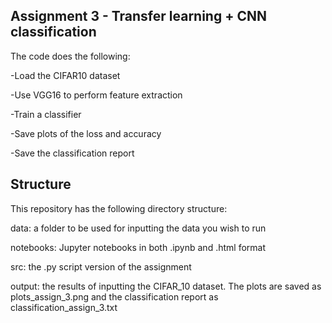 ## Assignment 3 - Transfer learning + CNN classification
The code does the following:

-Load the CIFAR10 dataset

-Use VGG16 to perform feature extraction

-Train a classifier

-Save plots of the loss and accuracy

-Save the classification report


## Structure
This repository has the following directory structure:

data: a folder to be used for inputting the data you wish to run

notebooks: Jupyter notebooks in both .ipynb and .html format

src: the .py script version of the assignment

output: the results of inputting the CIFAR_10 dataset. The plots are saved as plots_assign_3.png and the classification report as classification_assign_3.txt
